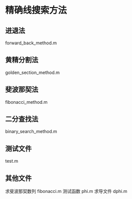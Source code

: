 # 精确线搜索方法

## 进退法 
forward_back_method.m

## 黄精分割法 
golden_section_method.m

## 斐波那契法 
fibonacci_method.m

## 二分查找法 
binary_search_method.m

## 测试文件 
test.m

## 其他文件 
求斐波那契数列  fibonacci.m
测试函数        phi.m
求导文件        dphi.m
